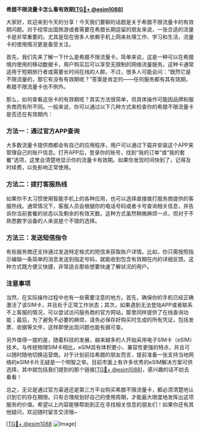 **希腊不限流量卡怎么看有效期[[TG💪+ @esim1088](https://t.me/s/esim1088)]**

大家好，欢迎来到今天的分享！今天我们要聊的话题是关于希腊不限流量卡的有效期问题。对于经常出国旅游或者需要在希腊长期逗留的朋友来说，一张合适的流量卡是非常重要的。尤其是现在很多人依赖手机上网来处理工作、学习和生活，流量卡的使用情况更是备受关注。

首先，我们先来了解一下什么是希腊不限流量卡。简单来说，这是一种可以在希腊境内使用的移动数据卡，用户购买后可以享受无限制的网络流量服务。这种卡通常适用于短期旅行者或需要长时间在线的人群。不过，很多人可能会问：“既然它是不限流量的，那它有没有有效期呢？”答案是肯定的——任何服务都有其有效期，希腊不限流量卡也不例外。

那么，如何查看这张卡的有效期呢？其实方法很简单，但具体操作可能因品牌和服务商而有所不同。一般来说，你可以通过以下几种方式来检查你的希腊不限流量卡是否还在有效期内：

### 方法一：通过官方APP查询

大多数流量卡提供商都会有自己的应用程序，用户可以通过下载并安装这个APP来管理自己的账户信息。打开APP后，登录你的账号，找到“我的订单”或“我的套餐”选项，这里会清楚地显示你的流量卡有效期。如果你发现时间快到了，记得及时续费，以免影响正常使用。

### 方法二：拨打客服热线

如果你不太习惯使用智能手机上的各种应用，也可以选择直接拨打服务商提供的客服热线。通常情况下，客服人员会根据你的电话号码或者卡号查询相关信息，并告诉你当前套餐的状态以及剩余的有效天数。这种方式虽然稍微麻烦一点，但对于不熟悉数字设备的人来说是个不错的选择。

### 方法三：发送短信指令

有些服务商还支持通过发送特定格式的短信来获取账户详情。比如，你只需按照指示编辑一条简单的消息发送到指定号码，就能收到包含有效期在内的详细反馈。这种方式既方便又快捷，非常适合那些想要快速了解状况的用户。

### 注意事项

当然，在实际操作过程中也有一些需要注意的地方。首先，确保你的手机已经正确激活了该SIM卡，并且处于正常工作状态；其次，如果遇到无法登陆APP或者联系不上客服的情况，可以尝试访问服务商的官方网站，那里同样提供了在线查询功能；最后，为了避免不必要的麻烦，请务必保存好购买时生成的所有凭证，包括发票、收据等文件，这样即使出现问题也能有据可查。

另外值得一提的是，随着科技的发展，越来越多的人开始采用电子SIM卡（eSIM）技术。与传统物理SIM卡相比，eSIM具有体积更小、兼容性更强的特点，并且可以随时随地切换运营商。对于计划前往希腊的朋友而言，提前准备一张支持当地网络的eSIM卡片无疑是一个明智之举。目前市面上有许多优秀的eSIM解决方案可供选择，其中就包括我们提到的那个链接[[TG💪+ @esim1088](https://t.me/s/esim1088)]，感兴趣的话不妨去看看！

总之，无论是通过官方渠道还是第三方平台购买希腊不限流量卡，都必须清楚地认识到它的存在期限。只有合理规划好自己的使用周期，才能最大限度地发挥出这项服务的价值。希望以上内容能够帮助到正在寻找相关信息的朋友们！如果你还有其他疑问，欢迎随时留言交流哦~

[[TG💪+ @esim1088](https://t.me/s/esim1088) ![Image](https://i.postimg.cc/4NQfJmqS/Snipaste-2025-05-13-00-14-12.png)]